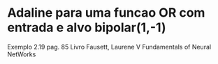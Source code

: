 # Adaline para uma funcao OR com entrada e alvo bipolar(1,-1)

Exemplo 2.19 pag. 85 Livro Fausett, Laurene V Fundamentals of Neural NetWorks
